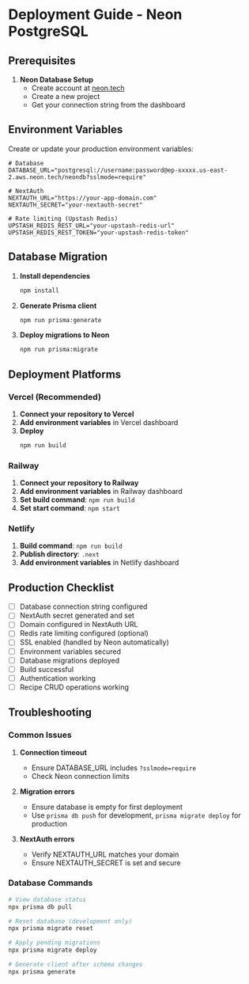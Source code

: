 # Deployment Guide - Neon PostgreSQL

## Prerequisites

1. **Neon Database Setup**
   - Create account at [neon.tech](https://neon.tech)
   - Create a new project
   - Get your connection string from the dashboard

## Environment Variables

Create or update your production environment variables:

```env
# Database
DATABASE_URL="postgresql://username:password@ep-xxxxx.us-east-2.aws.neon.tech/neondb?sslmode=require"

# NextAuth
NEXTAUTH_URL="https://your-app-domain.com"
NEXTAUTH_SECRET="your-nextauth-secret"

# Rate limiting (Upstash Redis)
UPSTASH_REDIS_REST_URL="your-upstash-redis-url"
UPSTASH_REDIS_REST_TOKEN="your-upstash-redis-token"
```

## Database Migration

1. **Install dependencies**
   ```bash
   npm install
   ```

2. **Generate Prisma client**
   ```bash
   npm run prisma:generate
   ```

3. **Deploy migrations to Neon**
   ```bash
   npm run prisma:migrate
   ```

## Deployment Platforms

### Vercel (Recommended)

1. **Connect your repository to Vercel**
2. **Add environment variables** in Vercel dashboard
3. **Deploy**
   ```bash
   npm run build
   ```

### Railway

1. **Connect your repository to Railway**
2. **Add environment variables** in Railway dashboard
3. **Set build command**: `npm run build`
4. **Set start command**: `npm start`

### Netlify

1. **Build command**: `npm run build`
2. **Publish directory**: `.next`
3. **Add environment variables** in Netlify dashboard

## Production Checklist

- [ ] Database connection string configured
- [ ] NextAuth secret generated and set
- [ ] Domain configured in NextAuth URL
- [ ] Redis rate limiting configured (optional)
- [ ] SSL enabled (handled by Neon automatically)
- [ ] Environment variables secured
- [ ] Database migrations deployed
- [ ] Build successful
- [ ] Authentication working
- [ ] Recipe CRUD operations working

## Troubleshooting

### Common Issues

1. **Connection timeout**
   - Ensure DATABASE_URL includes `?sslmode=require`
   - Check Neon connection limits

2. **Migration errors**
   - Ensure database is empty for first deployment
   - Use `prisma db push` for development, `prisma migrate deploy` for production

3. **NextAuth errors**
   - Verify NEXTAUTH_URL matches your domain
   - Ensure NEXTAUTH_SECRET is set and secure

### Database Commands

```bash
# View database status
npx prisma db pull

# Reset database (development only)
npx prisma migrate reset

# Apply pending migrations
npx prisma migrate deploy

# Generate client after schema changes
npx prisma generate
```